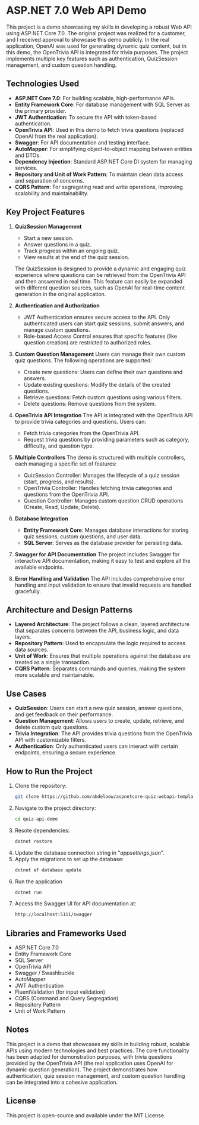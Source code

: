 # ASP.NET 7.0 Web API Demo

This project is a demo showcasing my skills in developing a robust Web API using ASP.NET Core 7.0. The original project was realized for a customer, and I received approval to showcase this demo publicly. In the real application, OpenAI was used for generating dynamic quiz content, but in this demo, the OpenTrivia API is integrated for trivia purposes. The project implements multiple key features such as authentication, QuizSession management, and custom question handling.

## Technologies Used

- **ASP.NET Core 7.0**: For building scalable, high-performance APIs.
- **Entity Framework Core**: For database management with SQL Server as the primary provider.
- **JWT Authentication**: To secure the API with token-based authentication.
- **OpenTrivia API**: Used in this demo to fetch trivia questions (replaced OpenAI from the real application).
- **Swagger**: For API documentation and testing interface.
- **AutoMapper**: For simplifying object-to-object mapping between entities and DTOs.
- **Dependency Injection**: Standard ASP.NET Core DI system for managing services.
- **Repository and Unit of Work Pattern**: To maintain clean data access and separation of concerns.
- **CQRS Pattern**: For segregating read and write operations, improving scalability and maintainability.

## Key Project Features

1. **QuizSession Management**
   - Start a new session.
   - Answer questions in a quiz.
   - Track progress within an ongoing quiz.
   - View results at the end of the quiz session.

   The QuizSession is designed to provide a dynamic and engaging quiz experience where questions can be retrieved from the OpenTrivia API and then answered in real time. This feature can easily be expanded with different question sources, such as OpenAI for real-time content generation in the original application.

2. **Authentication and Authorization**
   - JWT Authentication ensures secure access to the API. Only authenticated users can start quiz sessions, submit answers, and manage custom questions.
   - Role-based Access Control ensures that specific features (like question creation) are restricted to authorized roles.

3. **Custom Question Management**
   Users can manage their own custom quiz questions. The following operations are supported:
   - Create new questions: Users can define their own questions and answers.
   - Update existing questions: Modify the details of the created questions.
   - Retrieve questions: Fetch custom questions using various filters.
   - Delete questions: Remove questions from the system.

4. **OpenTrivia API Integration**
   The API is integrated with the OpenTrivia API to provide trivia categories and questions. Users can:
   - Fetch trivia categories from the OpenTrivia API.
   - Request trivia questions by providing parameters such as category, difficulty, and question type.

5. **Multiple Controllers**
   The demo is structured with multiple controllers, each managing a specific set of features:
   - QuizSession Controller: Manages the lifecycle of a quiz session (start, progress, and results).
   - OpenTrivia Controller: Handles fetching trivia categories and questions from the OpenTrivia API.
   - Question Controller: Manages custom question CRUD operations (Create, Read, Update, Delete).

6. **Database Integration**
   - **Entity Framework Core**: Manages database interactions for storing quiz sessions, custom questions, and user data.
   - **SQL Server**: Serves as the database provider for persisting data.

7. **Swagger for API Documentation**
   The project includes Swagger for interactive API documentation, making it easy to test and explore all the available endpoints.

8. **Error Handling and Validation**
   The API includes comprehensive error handling and input validation to ensure that invalid requests are handled gracefully.

## Architecture and Design Patterns

- **Layered Architecture**: The project follows a clean, layered architecture that separates concerns between the API, business logic, and data layers.
- **Repository Pattern**: Used to encapsulate the logic required to access data sources.
- **Unit of Work**: Ensures that multiple operations against the database are treated as a single transaction.
- **CQRS Pattern**: Separates commands and queries, making the system more scalable and maintainable.

## Use Cases

- **QuizSession**: Users can start a new quiz session, answer questions, and get feedback on their performance.
- **Question Management**: Allows users to create, update, retrieve, and delete custom quiz questions.
- **Trivia Integration**: The API provides trivia questions from the OpenTrivia API with customizable filters.
- **Authentication**: Only authenticated users can interact with certain endpoints, ensuring a secure experience.

## How to Run the Project

1. Clone the repository:
   ```bash
   git clone https://github.com/abdeloow/aspnetcore-quiz-webapi-template.git
2. Navigate to the project directory:
   ```bash
   cd quiz-api-demo
3. Resote dependencies:
   ```bash
   dotnet restore
4. Update the database connection string in "_appsettings.json_".
5. Apply the migrations to set up the database:
   ```bash
   dotnet ef database update
6. Run the application
   ```bash
   dotnet run
7. Access the Swagger UI for API documentation at:
   ```bash
   http://localhost:5111/swagger

## Libraries and Frameworks Used
  -  ASP.NET Core 7.0
  -  Entity Framework Core
  -  SQL Server
  -  OpenTrivia API
  -  Swagger / Swashbuckle
  -  AutoMapper
  -  JWT Authentication
  -  FluentValidation (for input validation)
  -  CQRS (Command and Query Segregation)
  -  Repository Pattern
  -  Unit of Work Pattern

## Notes
This project is a demo that showcases my skills in building robust, scalable APIs using modern technologies and best practices. The core functionality has been adapted for demonstration purposes, with trivia questions provided by the OpenTrivia API (the real application uses OpenAI for dynamic question generation). The project demonstrates how authentication, quiz session management, and custom question handling can be integrated into a cohesive application.

## License
This project is open-source and available under the MIT License.
